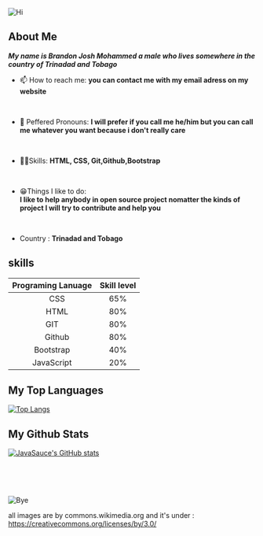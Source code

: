 ![Hi](https://c.tenor.com/pvFJwncehzIAAAAC/hello-there-private-from-penguins-of-madagascar.gif)

## About Me
***My name is Brandon Josh Mohammed a male who lives somewhere in the country of Trinadad and Tobago***

- 📫 How to reach me: 
__you can contact me with my email adress on my website__

<br>

- 👦 Peffered Pronouns: 
__I will prefer if you call me he/him but you can call me whatever you want because i don't really care__

<br>

- 👨‍💻Skills: __HTML, CSS, Git,Github,Bootstrap__

<br>

- 😁Things I like to do:  
__I like to help anybody in open source project nomatter the kinds of project I will try to contribute and help you__

<br>

- Country : __Trinadad and Tobago__


## skills

|  Programing Lanuage    | Skill level      |
| :---------------------:| :---------------:|
| <img src="https://bit.ly/3IENMWX" width="16"> CSS    |   65% |
| <img src="https://bit.ly/3uNsOQX" width="16"> HTML|   80% |
|  GIT                   |   80%            |    
| <img src="https://bit.ly/3IHLx50" width="16" >  Github | 80%|  
|  Bootstrap             |   40%            |
|  JavaScript            |   20%            |

## My Top Languages

[![Top Langs](https://github-readme-stats.vercel.app/api/top-langs/?username=Brandonbr1)](https://github.com/anuraghazra/github-readme-stats)


## My Github Stats

[![JavaSauce's GitHub stats](https://github-readme-stats.vercel.app/api?username=Brandonbr1)](https://github.com/anuraghazra/github-readme-stats)

<br>
<br>
<br>

![Bye](https://c.tenor.com/snEGvecmVsAAAAAC/puffybear-puffy.gif)


all images are by commons.wikimedia.org and it's under : https://creativecommons.org/licenses/by/3.0/
